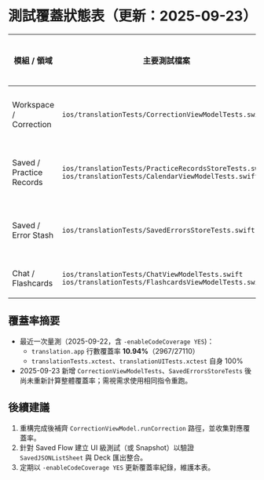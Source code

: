 # 測試覆蓋狀態表（更新：2025-09-23）

| 模組 / 領域 | 主要測試檔案 | 最近驗證指令 | 當前狀態 | 覆蓋重點 | 仍待補強 |
| --- | --- | --- | --- | --- | --- |
| Workspace / Correction | `ios/translationTests/CorrectionViewModelTests.swift` | `xcodebuild -project ios/translation.xcodeproj -scheme translation -destination 'platform=iOS Simulator,name=iPhone 16' test` | 穩定 | 覆蓋初始化還原、reset、題庫切換、提示篩選、`savePracticeRecord()` 等邏輯 | `runCorrection` 非同步流程仍待重構後補測；需搭配假後端驗證通知與錯誤處理 |
| Saved / Practice Records | `ios/translationTests/PracticeRecordsStoreTests.swift`<br>`ios/translationTests/CalendarViewModelTests.swift` | `xcodebuild -project ios/translation.xcodeproj -scheme translation -destination 'platform=iOS Simulator,name=iPhone 16' test` | 穩定 | 練習紀錄 CRUD、統計、分組與月曆串接均有檢驗；主執行緒依賴已加註 `@MainActor` | 需補 `PracticeRecordsStore` 持久化錯誤容錯、Calendar 轉月時的快取邏輯 |
| Saved / Error Stash | `ios/translationTests/SavedErrorsStoreTests.swift` | `xcodebuild -project ios/translation.xcodeproj -scheme translation -destination 'platform=iOS Simulator,name=iPhone 16' test -only-testing:translationTests/SavedErrorsStoreTests` | 新增 | 覆蓋 correction / research 儲存、stash 移動、清除、損壞資料復原等核心行為 | 與 `SavedJSONListSheet` 的互動流程尚未自動化；缺乏 Deck 匯出整合測試 |
| Chat / Flashcards | `ios/translationTests/ChatViewModelTests.swift`<br>`ios/translationTests/FlashcardsViewModelTests.swift` | （延用既有測試，未重新執行） | 穩定 | 驗證聊天狀態轉換、卡片增刪與排序 | 待補語音/即時播放服務、Flashcards 進階情境 |

## 覆蓋率摘要

- 最近一次量測（2025-09-22，含 `-enableCodeCoverage YES`)：
  - `translation.app` 行數覆蓋率 **10.94%**（2967/27110）
  - `translationTests.xctest`、`translationUITests.xctest` 自身 100%
- 2025-09-23 新增 `CorrectionViewModelTests`、`SavedErrorsStoreTests` 後尚未重新計算整體覆蓋率；需視需求使用相同指令重跑。

## 後續建議

1. 重構完成後補齊 `CorrectionViewModel.runCorrection` 路徑，並收集對應覆蓋率。
2. 針對 Saved Flow 建立 UI 級測試（或 Snapshot）以驗證 `SavedJSONListSheet` 與 Deck 匯出整合。
3. 定期以 `-enableCodeCoverage YES` 更新覆蓋率紀錄，維護本表。 
